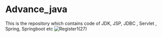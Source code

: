 # Advance_java
This is the repository which contains code of JDK, JSP, JDBC , Servlet , Spring, Springboot etc
![Register1(27)](https://user-images.githubusercontent.com/110540811/215720422-c8c96481-e34d-421e-be4c-7e2e2d3dd37c.PNG)
